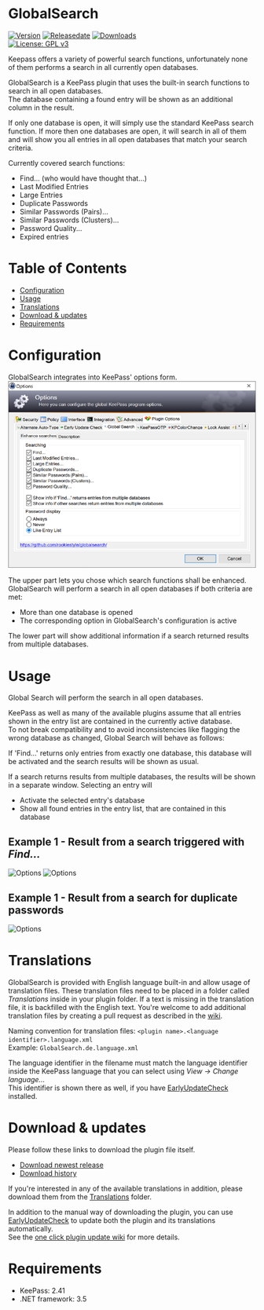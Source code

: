 # GlobalSearch
[![Version](https://img.shields.io/github/release/rookiestyle/globalsearch)](https://github.com/rookiestyle/globalsearch/releases/latest)
[![Releasedate](https://img.shields.io/github/release-date/rookiestyle/globalsearch)](https://github.com/rookiestyle/globalsearch/releases/latest)
[![Downloads](https://img.shields.io/github/downloads/rookiestyle/globalsearch/total?color=%2300cc00)](https://github.com/rookiestyle/globalsearch/releases/latest/download/GlobalSearch.plgx)\
[![License: GPL v3](https://img.shields.io/github/license/rookiestyle/globalsearch)](https://www.gnu.org/licenses/gpl-3.0)

Keepass offers a variety of powerful search functions, unfortunately none of them performs a search in all currently open databases.

GlobalSearch is a KeePass plugin that uses the built-in search functions to search in all open databases.  
The database containing a found entry will be shown as an additional column in the result.

If only one database is open, it will simply use the standard KeePass search function.
If more then one databases are open, it will search in all of them and will show you all entries in all open databases that match your search criteria.

Currently covered search functions:
- Find... (who would have thought that...)
- Last Modified Entries
- Large Entries
- Duplicate Passwords
- Similar Passwords (Pairs)...
- Similar Passwords (Clusters)...
- Password Quality...
- Expired entries

# Table of Contents
- [Configuration](#configuration)
- [Usage](#usage)
- [Translations](#translations)
- [Download & updates](#download--updates)
- [Requirements](#requirements)

# Configuration
GlobalSearch integrates into KeePass' options form.
![Options](images/GlobalSearch%20-%20Options.png)

The upper part lets you chose which search functions shall be enhanced.  
GlobalSearch will perform a search in all open databases if both criteria are met:
- More than one database is opened
- The corresponding option in GlobalSearch's configuration is active

The lower part will show additional information if a search returned results from multiple databases.

# Usage
Global Search will perform the search in all open databases.  

KeePass as well as many of the available plugins assume that all entries shown in the entry list are contained in the currently active database.  
To not break compatibility and to avoid inconsistencies like flagging the wrong database as changed, Global Search will behave as follows:

If 'Find...' returns only entries from exactly one database, this database will be activated and the search results will be shown as usual.

If a search returns results from multiple databases, the results will be shown in a separate window. 
Selecting an entry will
- Activate the selected entry's database
- Show all found entries in the entry list, that are contained in this database


## Example 1 - Result from a search triggered with *Find...*
![Options](images/GlobalSearch%20-%20Find.png)
![Options](images/GlobalSearch%20-%20Result.png)

## Example 1 - Result from a search for duplicate passwords
![Options](images/GlobalSearch%20-%20Duplicate%20Password%20Result.png)

# Translations
GlobalSearch is provided with English language built-in and allow usage of translation files.
These translation files need to be placed in a folder called *Translations* inside in your plugin folder.
If a text is missing in the translation file, it is backfilled with the English text.
You're welcome to add additional translation files by creating a pull request as described in the [wiki](https://github.com/Rookiestyle/GlobalSearch/wiki/Create-or-update-translations).

Naming convention for translation files: `<plugin name>.<language identifier>.language.xml`\
Example: `GlobalSearch.de.language.xml`
  
The language identifier in the filename must match the language identifier inside the KeePass language that you can select using *View -> Change language...*\
This identifier is shown there as well, if you have [EarlyUpdateCheck](https://github.com/rookiestyle/earlyupdatecheck) installed.

# Download & updates
Please follow these links to download the plugin file itself.
- [Download newest release](https://github.com/rookiestyle/globalsearch/releases/latest/download/GlobalSearch.plgx)
- [Download history](https://github.com/rookiestyle/globalsearch/releases)

If you're interested in any of the available translations in addition, please download them from the [Translations](Translations) folder.

In addition to the manual way of downloading the plugin, you can use [EarlyUpdateCheck](https://github.com/rookiestyle/earlyupdatecheck/) to update both the plugin and its translations automatically.  
See the [one click plugin update wiki](https://github.com/Rookiestyle/EarlyUpdateCheck/wiki/One-click-plugin-update) for more details.
# Requirements
* KeePass: 2.41
* .NET framework: 3.5
